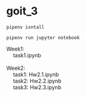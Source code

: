 # goit_3
```
pipenv isntall
```
```
pipenv run jupyter notebook
````


Week1: \
&emsp; task1.ipynb\
  \
Week2: \
&emsp; task1: Hw2.1.ipynb \
&emsp; task2: Hw2.2.ipynb \
&emsp; task3: Hw2.3.ipynb 
